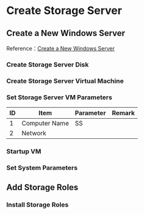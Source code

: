 # Create Storage Server
## Create a New Windows Server
Reference：[Create a New Windows Server](./03-create-domain-controller.md)
### Create Storage Server Disk

### Create Storage Server Virtual Machine

### Set Storage Server VM Parameters
| ID | Item | Parameter | Remark |
| --- | --- | --- | --- |
| 1 | Computer Name | SS | |
| 2 | Network | | |
### Startup VM
### Set System Parameters

## Add Storage Roles
### Install Storage Roles